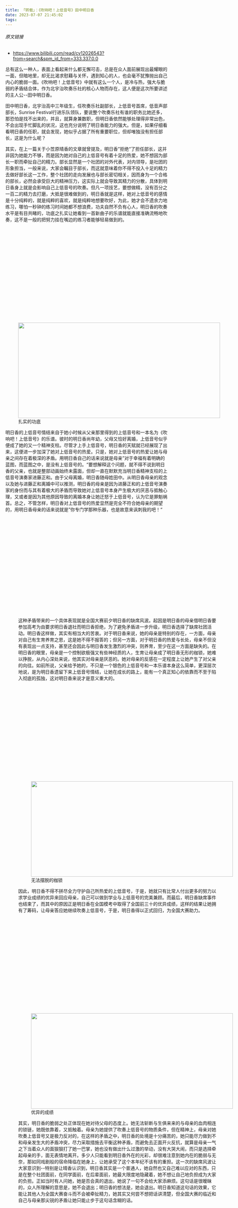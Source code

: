 ```yaml
---
title: 「转载」：《吹响吧！上低音号》田中明日香
date: 2023-07-07 21:45:02
tags:
---
```

###### 原文链接
* https://www.bilibili.com/read/cv12026543?from=search&spm_id_from=333.337.0.0

<div id="read-article-holder" class="normal-article-holder read-article-holder"><p>总有这么一种人，表面上看起来什么都无懈可击，总是在众人面前展现出最耀眼的一面，但暗地里，却无比渴求慰藉与关怀，遇到知心的人，也会毫不犹豫抛出自己内心的脆弱一面。《吹响吧！上低音号》中就有这么一个人，是冷与热，强大与脆弱的矛盾结合体，作为北宇治吹奏乐社的核心人物而存在，这人便是这次所要讲述的主人公--田中明日香。</p><p>田中明日香，北宇治高中三年级生，任吹奏乐社副部长，上低音号首席，低音声部部长，Sunrise Festival行进乐队领队，要说整个吹奏乐社有谁的职务比她还多，那恐怕是找不出来的，并且，就算身兼数职，但明日香依然能够处理得非常出色，不会出现手忙脚乱的状况，这也充分说明了明日香能力的强大。但是，如果仔细看看明日香的任职，就会发现，她似乎占据了所有重要职位，但却唯独没有担任部长，这是为什么呢？</p><p>其实，在上一篇关于小笠原晴香的文章就曾提及，明日香”拒绝“了担任部长，这并非因为她能力不够，而是因为她对自己的上低音号有着十足的热爱，她不想因为部长一职而牵扯自己的精力。部长显然是一个社团的对外代表，对内领导，是社团的形象担当，一般来说，大家会瞩目于部长，而这就意味着你不得不投入十足的精力去做好部长这一工作，整个社团的走向发展也与部长密切相关，因而身为一个合格的部长，必然会承受巨大的精神压力，这实际上就会导致其精力的分散，具体到明日香身上就是会影响自己上低音号的吹奏。但凡一项技艺，要想做精，没有百分之一百二的精力去打磨，大抵是很难做到的，明日香就是这样，她对上低音号的感情是十分纯粹的，就是纯粹的喜欢，就是纯粹地想要吹好，为此，她才会不遗余力地练习，哪怕一秒钟的练习时间她都不想浪费，功夫自然不负有心人，明日香的吹奏水平是有目共睹的，功底之扎实让她看到一首新曲子的乐谱就能直接准确流畅地吹奏，这不是一般的把努力挂在嘴边的练习者能够轻易做到的。</p><figure class="img-box loaded" contenteditable="false" style="min-width: 628px; min-height: 297px;">
      <div class="n-img-mask" style="width: 100%;height: 297px;">
        <i class="iconfont icon--default-cover default-cover"></i>
        <div class="n-img-reload" data-type="reload"></div>
      </div>
    <img data-src="//i0.hdslb.com/bfs/article/5e992688b4f7c4f91ca047358bcb457b3aec7e34.jpg@1256w_594h_!web-article-pic.avif" width="2304" height="1088" data-size="754545" class="normal-img" data-index="0" data-type="preview" style="width: 628px; height: 297px;" src="//i0.hdslb.com/bfs/article/5e992688b4f7c4f91ca047358bcb457b3aec7e34.jpg@1256w_594h_!web-article-pic.avif"><figcaption class="caption" contenteditable="false">扎实的功底</figcaption></figure><p>明日香的上低音号情结来自于她小时候从父亲那里得到的上低音号和一本名为《吹响吧！上低音号》的乐谱。彼时的明日香尚年幼，父母又恰好离婚，上低音号似乎便成了她的又一个精神支柱。尽管才上手上低音号，明日香的天赋就已经展现了出来，这便进一步加深了她对上低音号的热爱。只是，她对上低音号的热爱让她与母亲之间存在着极深的矛盾。用明日香自己的话来说就是母亲”对于幸福有着明确的蓝图，而蓝图之中，是没有上低音号的。“要想解释这个问题，就不得不说到明日香的父亲，也就是整部动画始终未露面，但却一直在默默充当明日香精神支柱的上低音号演奏家进藤正和。由于父母离婚，明日香随母姓田中。从明日香母亲的观念以及她与进藤正和离婚中可以推测，明日香的母亲是因为进藤正和的上低音号演奏家的身份而与其有着极大的矛盾而导致她对上低音号本身产生极大的厌恶与抵触心理，又或者是因为其他原因导致的离婚本身让她迁怒于上低音号，认为它是罪魁祸首。总之，不管怎样，明日香对上低音号的热爱显然是完全不符合她母亲的期望的，用明日香母亲的话来说就是”你专门学那种乐器，也是故意来讽刺我的吧！“</p><figure class="img-box loaded" contenteditable="false" style="min-width: 628px; min-height: 297px;">
      <div class="n-img-mask" style="width: 100%;height: 297px;">
        <i class="iconfont icon--default-cover default-cover"></i>
        <div class="n-img-reload" data-type="reload"></div>
      </div>
    <p>这种矛盾带来的一个具体表现就是全国大赛前夕明日香的缺席风波。起因是明日香的母亲借明日香要参加高考为由要求明日香退社而明日香拒绝，为了避免矛盾进一步升级，明日香选择了缺席社团活动。明日香这样做，其实有相当大的苦衷。对于明日香来说，她的母亲是特别的存在，一方面，母亲对自己有生育养育之恩，这是她不得不报答的；但另一方面，对于明日香的热爱与长处，母亲不但没有表现出一点支持，甚至还会因此与明日香发生激烈的冲突，则养育，至少在这一方面是缺失的。在明日香的眼里，母亲是一个控制欲极强又有些神经质的人，生育让母亲成了明日香无形的枷锁，她难以挣脱，从内心深处来说，他其实对母亲是厌恶的。她对母亲的反感在一定程度上让她产生了对父亲的向往。如前所说，父亲给予她的，不只是一个银色的上低音号和一本乐谱本身这么简单，更深层次地说，是为明日香遗留下来上低音号情结，让她在成长的路上，能有一个真正知心的依靠而不至于陷入彻底的孤独，这对明日香来说才是意义重大的。</p><figure class="img-box loaded" contenteditable="false" style="min-width: 628px; min-height: 297px;">
      <div class="n-img-mask" style="width: 100%;height: 297px;">
        <i class="iconfont icon--default-cover default-cover"></i>
        <div class="n-img-reload" data-type="reload"></div>
      </div>
    <img data-src="//i0.hdslb.com/bfs/article/169e1ab3eb49a9490a3d526805b809deed7d775d.jpg@1256w_594h_!web-article-pic.avif" width="2304" height="1088" data-size="777227" class="normal-img" data-index="2" data-type="preview" style="width: 628px; height: 297px;" src="//i0.hdslb.com/bfs/article/169e1ab3eb49a9490a3d526805b809deed7d775d.jpg@1256w_594h_!web-article-pic.avif"><figcaption class="caption" contenteditable="false">无法摆脱的枷锁</figcaption></figure><p>因此，明日香不得不拼尽全力守护自己所热爱的上低音号，于是，她就只有比常人付出更多的努力以求学业成绩的优异来回应母亲，自己可以做到学业与上低音号的完美兼顾。而最后，明日香缺席事件也结束了，而其中的原因正是明日香在全国模考中取得了全国前三十的优异成绩，这样的结果让她拥有了筹码，让母亲答应她继续吹奏上低音号，于是，明日香得以正式回归，为全国大赛助力。</p><figure class="img-box loaded" contenteditable="false" style="min-width: 628px; min-height: 297px;">
      <div class="n-img-mask" style="width: 100%;height: 297px;">
        <i class="iconfont icon--default-cover default-cover"></i>
        <div class="n-img-reload" data-type="reload"></div>
      </div>
    <img data-src="//i0.hdslb.com/bfs/article/4727b1e796a09de917c68a55b13ec4ff1db99b60.jpg@1256w_594h_!web-article-pic.avif" width="2304" height="1088" data-size="829214" class="normal-img" data-index="3" data-type="preview" style="width: 628px; height: 297px;" src="//i0.hdslb.com/bfs/article/4727b1e796a09de917c68a55b13ec4ff1db99b60.jpg@1256w_594h_!web-article-pic.avif"><figcaption class="caption" contenteditable="false">优异的成绩</figcaption></figure><p>其实，明日香的脆弱之处正体现在她对待父母的态度上。她无法斩断与生俱来来的与母亲的血肉相连的锁链，她既依靠着，又抵触着。母亲为她提供了吹奏上低音号的物质条件，但在精神上，母亲对她吹奏上低音号又是极力反对的，在这样的矛盾之中，明日香的处境是十分痛苦的，她只能尽力做到不和母亲发生大的矛盾冲突，尽力采取措施去平衡这种矛盾，而避免去正面开火反抗，就算是母亲一气之下当着众人的面狠狠打了她一巴掌，她也没有做出什么过激的举动，没有大哭大闹，而只是选择牵起母亲的手，面无表情地离开。多少人只能看到明日香外在的光彩，却很难注意到她内在的脆弱与无奈，那如同戏剧般的宿命降临在她身上，让她承受了这个本年纪不该有的重担。这一次的缺席风波让大家意识到--特别是让晴香认识到，明日香其实是一个普通人，她自然也又自己难以应对的东西，只是在整个社团面前，在同学面前，在后辈面前，她最大限度地隐藏着，她不想让自己地负担成为大家的负担。正如当时有人问她，她是否会真的退出，她说了一句不会给大家添麻烦。这句话是很暧昧的，众人所理解的意思是，她不会退出；明日香的想法是，她会退出。明日香知道这句话的效果，它能让其他人为全国大赛奋斗而不会被牵扯精力，她其实又何尝不想把话讲清楚，但全国大赛的临近和自己与母亲那尖锐的矛盾让她只能止步于这句话含糊的话。</p><figure class="img-box loaded" contenteditable="false" style="min-width: 628px; min-height: 297px;">
      <div class="n-img-mask" style="width: 100%;height: 297px;">
        <i class="iconfont icon--default-cover default-cover"></i>
        <div class="n-img-reload" data-type="reload"></div>
      </div>
    <p>只是，被压抑的情感总需要一个突破口，渴求得到某种慰藉，父亲对明日香而言，就是那宝贵的精神的慰藉。明日香之所以没有被压垮，人格与精神能得以保持正常，正是因为在她内心潜藏着父亲还在注视自己的想法，父亲是看着自己的，也一定会是理解自己的，彼此在空间上或许相距甚远，但在精神上仿佛从来没有分开过。明日香特别想向父亲展示自己，展示自己是多么优秀，展示当初您送给我上低音号是多么正确，展示我始终没有忘记你，特别是当她知道全国大赛的评审就有自己的父亲时，更是异常期待，“前辈其实是比任何人都想参加全国大赛的吧”，黄前久美子如是说，这句话直接戳中明日香的内心，但现实的问题让她很难正面面对这个问题，习惯于隐藏内心的她陷入了一种挣扎之中。内心压抑着的愿望被别人当面说出，隐藏与宣泄的斗争便开始了。让明日香选择了后者的，如上所说，正是她那异常优秀的模考成绩，这是她最好的筹码，坚定了明日香的信心，让多选题变成了单选，她终于能如愿以偿让父亲听到自己的演奏，听到自己的心声了。当比赛结束后，明日香听到指挥泷升从进藤正和那里带的话时，更是异常激动喜悦。“音色很美，坚持到现在很不容易”，这正是明日香一直以来所期望的父亲的认可与赞许，还有什么事是比这个更能让自己开心呢？</p><figure class="img-box loaded" contenteditable="false" style="min-width: 628px; min-height: 297px;">
      <div class="n-img-mask" style="width: 100%;height: 297px;">
        <i class="iconfont icon--default-cover default-cover"></i>
        <div class="n-img-reload" data-type="reload"></div>
      </div>
    <p>于父亲，明日香仿佛又变成了一个小孩子，渴望注目与夸奖，这是她真正的样子，只是，这个秘密，几乎没有多少人知道，因为明日香伪装得实在太好了。这样得明日香是十分可爱的，她对父亲的这样一种像是“暗恋”一般的情感与行动，证明了她确确实实还是一个高中生，还是一个女孩子，更是一个女儿，她并不是钢铁铸就的，而是水做的，只是外在常常有一层躯壳，让人们不容易看到其内在的样子。我想，明日香或许有那么一种恋父情结，这种情结自她与父亲分开后便慢慢形成，成为她成长的一大重要支撑，也是她少有的软肋，一般人面前，她会选择刻意去隐藏，这是属于这个年纪的明日香身为女孩子的羞涩感，她自然不会有意展示。从表面上看，明日香是个了不起的高年级大姐姐，但实际上，她却是一个希望得到关怀的高中女孩，也是个会害羞的女孩，这就像《终将成为你》中的七海灯子一样。</p><p>或许是这样的家庭关系让明日香的性格有了冷与热两个看起来很矛盾的方面。年幼时父母离婚，自己迷迷糊糊之中就失去了名义上的父亲，这在年幼的明日香的心中留下了一道伤疤，让她对人与人之间的关系产生了困惑，人与人之间是否会有永恒的联系与牵绊？她在理想中觉得这是会的，并且渴望着；但现实让她不免产生怀疑：如果像父母那样关系紧密的人都会分开，那我与一般人之间呢？这种敏感性让明日香早早地就开始与人保持着一定的距离，尽量不去交心，因为得到常常伴随着失去，人与人的羁绊看起来就是那么的脆弱，她不想再一次，一次次伤害自己，她尽可能隐藏自己的内心以保护好自己。这样的明日香就仿佛站在第三方的角度在看待人际关系与人心，她会比不少人看得更加清楚，逐渐形成了她能够洞穿人心的能力，而她自己往往有不会袒露心声，因而会让人感到难以捉摸，觉得不知该如何与她相处。就像久美子前来请求明日香回归，明日香一针见血地指出久美子那利己的性格，让久美子一时无话可说时那样，明日香有时会让他人觉得她是一个有些可怕的人，时而暧昧，时而清晰，真假难辨。</p><p>这种不确定性意味着明日香走向极端也是可能的。全国大赛前夕的一天，也正是明日香缺席事件持续的时候，明日香借要为久美子补习功课唯由邀请久美子到自己家里补习，路上她们正好遇到了小号首席中世古香织，分别时，香织突然蹲下，说明日香的鞋子的鞋带松了并重新帮她系好。系鞋带这个动作让我想到了《我也曾想过一了百了》中的歌词：因为鞋带松开了/而我不擅长把它重新系好/和人的牵绊同样如此。我想，动画这里的鞋带情节正就表现了明日香与吹奏乐社的关系的脱离，而明日香的举动正是在提醒明日香这一点，而彼时的明日香在香织做出这一举动时面色阴沉，是的，她彼时已经有想要彻底脱离的想法，而这个想法被人知晓，相当于被半曝光了，这一方面固然让她不快，但另一方面，这一举动是在被告知自己要更正选择，确定的又被打碎成不确定的，这才更让明日香焦躁不快。不过，也幸亏香织这隐晦的提醒，否则明日香或许真的就会走向极端，给她自己，给整个社团带来不可挽回的后果。</p><figure class="img-box loaded" contenteditable="false" style="min-width: 628px; min-height: 297px;">
      <div class="n-img-mask" style="width: 100%;height: 297px;">
        <i class="iconfont icon--default-cover default-cover"></i>
        <div class="n-img-reload" data-type="reload"></div>
      </div>
    <p>明日香往往选择中立，不会明确表达自己的立场，正如她选择了副部长，除了能够让自己能专心吹奏上低音号外，还有一个重要的原因就是副部长这个职位也是一个中间的位置，它介于部长与部员之间，同样是一个暧昧的位置，“副”这个字本身就代表着一种不确定。因中立，明日香能够在复杂的部内纠纷中，不让事件与自己直接产生利害关系，对明日香来说，不选择就是最好的选择。</p><p>不过，就算明日香看起来这么难触碰，但实际上，她也是一个有温度的人。尽管她没有担任部长而是担任了副部长，但她还是努力做好了自己的工作，努力为社团做着贡献，这其中，不排除有她自己的私利，但她的所作所为，对社团起到的帮助却也是不可质疑的。假如没有明日香，小笠原晴香将会面临多大的事务与人际压力？整个社团会有一个突出的核心支撑吗？小笠原晴香能够在全国大赛前夕获得成长进而带领社团走向正轨吗？这对北宇治吹奏乐社来说的关键性转折能够出现吗？答案一目了然，尽管明日香常常从自身出发，但却也不能不说她挂念着社团，长时间的社团管理，毕竟还是会产生一些感情，无论是对同辈，还是对后辈。她毕竟也是一个高中生，成熟中不可能完全摆脱这个年纪该有的特征，那些憧憬，那些渴望，那些孤独，那在旷野，在河边吹起上低音号时的幸福，那对黄前久美子这个可爱学妹特别的感情，那脸上真实的痛苦与喜悦，那曾经差点在久美子面前落下的泪，一切的一切，无不说明明日香是一个有温度的人，在几乎走投无路时，她也会找到久美子，向她倾诉，向她袒露心声，暴露出自己的脆弱，散发出自己的热，她也实实在在需要爱啊！</p><figure class="img-box loaded" contenteditable="false" style="min-width: 628px; min-height: 297px;">
      <div class="n-img-mask" style="width: 100%;height: 297px;">
        <i class="iconfont icon--default-cover default-cover"></i>
        <div class="n-img-reload" data-type="reload"></div>
      </div>
    <p>田中明日香就是这么一个人，既有高中生所缺少的那份成熟，又保留着高中生那份无法抹去的青涩。她是一个能力出众的人，会耍一些心机，也会隐藏自己的内心，但在情感压抑到极限时，也会变得坦率，变得渴望得到慰藉，变得脆弱。她既保持距离但又渴望拉近距离，显得有些笨拙却又有些可爱。这是一个矛盾的人物，这是一个复杂的人物，这个人物就是北宇治高中耀眼的女孩——田中明日香！</p><p><br></p><p><br></p></div>
